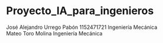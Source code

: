 # Proyecto_IA_para_ingenieros

José Alejandro Urrego Pabón
1152471721
Ingeniería Mecánica
<br>
Mateo Toro Molina
Ingeniería Mecánica
